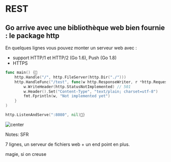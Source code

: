 <!-- .slide: class="with-code" -->

# REST

## Go arrive avec une bibliothèque web bien fournie : le package http

En quelques lignes vous pouvez monter un serveur web avec :

- support HTTP/1 et HTTP/2 (Go 1.6), Push (Go 1.8)
- HTTPS

```go
func main() {
    http.Handle("/", http.FileServer(http.Dir("./")))
    http.HandleFunc("/test", func(w http.ResponseWriter, r *http.Request) {
        w.WriteHeader(http.StatusNotImplemented) // 501
        w.Header().Set("Content-Type", "text/plain; charset=utf-8")
        fmt.Fprintln(w, "Not implemented yet")
    }
)

http.ListenAndServe(":8080", nil)}
```

![center](./assets/go-200/images/magic.webp)

<!-- .element style="position:absolute; right: 50px; top: 50px" -->

Notes:
SFR

7 lignes, un serveur de fichiers web + un end point en plus.

magie, si on creuse
